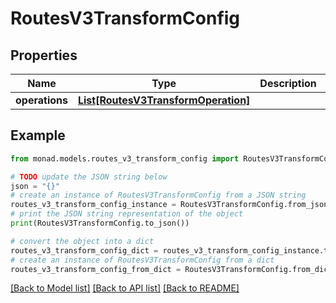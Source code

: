 # RoutesV3TransformConfig


## Properties

Name | Type | Description | Notes
------------ | ------------- | ------------- | -------------
**operations** | [**List[RoutesV3TransformOperation]**](RoutesV3TransformOperation.md) |  | [optional] 

## Example

```python
from monad.models.routes_v3_transform_config import RoutesV3TransformConfig

# TODO update the JSON string below
json = "{}"
# create an instance of RoutesV3TransformConfig from a JSON string
routes_v3_transform_config_instance = RoutesV3TransformConfig.from_json(json)
# print the JSON string representation of the object
print(RoutesV3TransformConfig.to_json())

# convert the object into a dict
routes_v3_transform_config_dict = routes_v3_transform_config_instance.to_dict()
# create an instance of RoutesV3TransformConfig from a dict
routes_v3_transform_config_from_dict = RoutesV3TransformConfig.from_dict(routes_v3_transform_config_dict)
```
[[Back to Model list]](../README.md#documentation-for-models) [[Back to API list]](../README.md#documentation-for-api-endpoints) [[Back to README]](../README.md)


